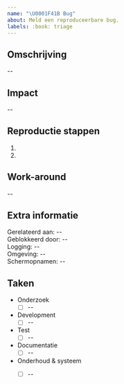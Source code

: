 ```yaml
---
name: "\U0001F41B Bug"
about: Meld een reproduceerbare bug.
labels: :book: triage
---
```


## Omschrijving

--

## Impact

--

## Reproductie stappen

1.
2.

## Work-around

--

## Extra informatie

Gerelateerd aan: --  
Geblokkeerd door: --  
Logging: --  
Omgeving: --  
Schermopnamen: --  

## Taken

- Onderzoek
  - [ ] --
- Development
  - [ ] --
- Test
  - [ ] --
- Documentatie
  - [ ] --
- Onderhoud & systeem
  - [ ] --

